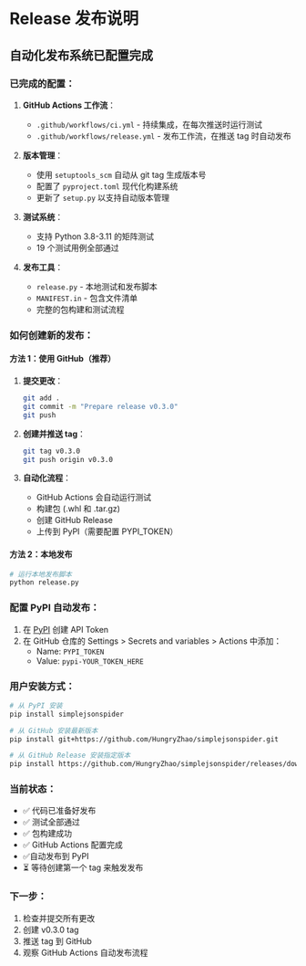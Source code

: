 # Release 发布说明

## 自动化发布系统已配置完成

### 已完成的配置：

1. **GitHub Actions 工作流**：
   - `.github/workflows/ci.yml` - 持续集成，在每次推送时运行测试
   - `.github/workflows/release.yml` - 发布工作流，在推送 tag 时自动发布

2. **版本管理**：
   - 使用 `setuptools_scm` 自动从 git tag 生成版本号
   - 配置了 `pyproject.toml` 现代化构建系统
   - 更新了 `setup.py` 以支持自动版本管理

3. **测试系统**：
   - 支持 Python 3.8-3.11 的矩阵测试
   - 19 个测试用例全部通过

4. **发布工具**：
   - `release.py` - 本地测试和发布脚本
   - `MANIFEST.in` - 包含文件清单
   - 完整的包构建和测试流程

### 如何创建新的发布：

#### 方法 1：使用 GitHub（推荐）

1. **提交更改**：
   ```bash
   git add .
   git commit -m "Prepare release v0.3.0"
   git push
   ```

2. **创建并推送 tag**：
   ```bash
   git tag v0.3.0
   git push origin v0.3.0
   ```

3. **自动化流程**：
   - GitHub Actions 会自动运行测试
   - 构建包 (.whl 和 .tar.gz)
   - 创建 GitHub Release
   - 上传到 PyPI（需要配置 PYPI_TOKEN）

#### 方法 2：本地发布

```bash
# 运行本地发布脚本
python release.py
```

### 配置 PyPI 自动发布：

1. 在 [PyPI](https://pypi.org/) 创建 API Token
2. 在 GitHub 仓库的 Settings > Secrets and variables > Actions 中添加：
   - Name: `PYPI_TOKEN`
   - Value: `pypi-YOUR_TOKEN_HERE`

### 用户安装方式：

```bash
# 从 PyPI 安装
pip install simplejsonspider

# 从 GitHub 安装最新版本
pip install git+https://github.com/HungryZhao/simplejsonspider.git

# 从 GitHub Release 安装指定版本
pip install https://github.com/HungryZhao/simplejsonspider/releases/download/v0.3.0/simplejsonspider-0.3.0-py3-none-any.whl
```

### 当前状态：

- ✅ 代码已准备好发布
- ✅ 测试全部通过
- ✅ 包构建成功
- ✅ GitHub Actions 配置完成
- ✅自动发布到 PyPI
- ⏳ 等待创建第一个 tag 来触发发布

### 下一步：

1. 检查并提交所有更改
2. 创建 v0.3.0 tag
3. 推送 tag 到 GitHub
4. 观察 GitHub Actions 自动发布流程
